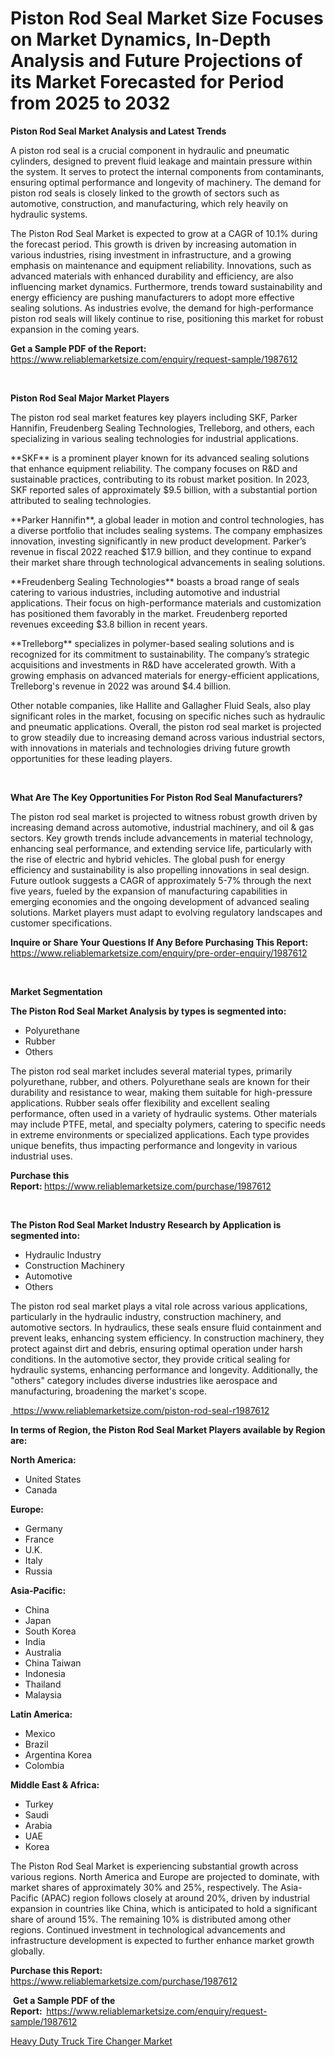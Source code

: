 <p><h1>Piston Rod Seal Market Size Focuses on Market Dynamics, In-Depth Analysis and Future Projections of its Market Forecasted for Period from 2025 to 2032</h1></p><p><strong>Piston Rod Seal Market Analysis and Latest Trends</strong></p>
<p><p>A piston rod seal is a crucial component in hydraulic and pneumatic cylinders, designed to prevent fluid leakage and maintain pressure within the system. It serves to protect the internal components from contaminants, ensuring optimal performance and longevity of machinery. The demand for piston rod seals is closely linked to the growth of sectors such as automotive, construction, and manufacturing, which rely heavily on hydraulic systems.</p><p>The Piston Rod Seal Market is expected to grow at a CAGR of 10.1% during the forecast period. This growth is driven by increasing automation in various industries, rising investment in infrastructure, and a growing emphasis on maintenance and equipment reliability. Innovations, such as advanced materials with enhanced durability and efficiency, are also influencing market dynamics. Furthermore, trends toward sustainability and energy efficiency are pushing manufacturers to adopt more effective sealing solutions. As industries evolve, the demand for high-performance piston rod seals will likely continue to rise, positioning this market for robust expansion in the coming years.</p></p>
<p><strong>Get a Sample PDF of the Report:&nbsp;</strong> <a href="https://www.reliablemarketsize.com/enquiry/request-sample/1987612?utm_campaign=2615&utm_medium=2&utm_source=Github&utm_content=ia&utm_term=20022025&utm_id=piston-rod-seal">https://www.reliablemarketsize.com/enquiry/request-sample/1987612</a></p>
<p>&nbsp;</p>
<p><strong>Piston Rod Seal Major Market Players</strong></p>
<p><p>The piston rod seal market features key players including SKF, Parker Hannifin, Freudenberg Sealing Technologies, Trelleborg, and others, each specializing in various sealing technologies for industrial applications.</p><p>**SKF** is a prominent player known for its advanced sealing solutions that enhance equipment reliability. The company focuses on R&D and sustainable practices, contributing to its robust market position. In 2023, SKF reported sales of approximately $9.5 billion, with a substantial portion attributed to sealing technologies.</p><p>**Parker Hannifin**, a global leader in motion and control technologies, has a diverse portfolio that includes sealing systems. The company emphasizes innovation, investing significantly in new product development. Parker’s revenue in fiscal 2022 reached $17.9 billion, and they continue to expand their market share through technological advancements in sealing solutions.</p><p>**Freudenberg Sealing Technologies** boasts a broad range of seals catering to various industries, including automotive and industrial applications. Their focus on high-performance materials and customization has positioned them favorably in the market. Freudenberg reported revenues exceeding $3.8 billion in recent years.</p><p>**Trelleborg** specializes in polymer-based sealing solutions and is recognized for its commitment to sustainability. The company’s strategic acquisitions and investments in R&D have accelerated growth. With a growing emphasis on advanced materials for energy-efficient applications, Trelleborg's revenue in 2022 was around $4.4 billion.</p><p>Other notable companies, like Hallite and Gallagher Fluid Seals, also play significant roles in the market, focusing on specific niches such as hydraulic and pneumatic applications. Overall, the piston rod seal market is projected to grow steadily due to increasing demand across various industrial sectors, with innovations in materials and technologies driving future growth opportunities for these leading players.</p></p>
<p>&nbsp;</p>
<p><strong>What Are The Key Opportunities For Piston Rod Seal Manufacturers?</strong></p>
<p><p>The piston rod seal market is projected to witness robust growth driven by increasing demand across automotive, industrial machinery, and oil & gas sectors. Key growth trends include advancements in material technology, enhancing seal performance, and extending service life, particularly with the rise of electric and hybrid vehicles. The global push for energy efficiency and sustainability is also propelling innovations in seal design. Future outlook suggests a CAGR of approximately 5-7% through the next five years, fueled by the expansion of manufacturing capabilities in emerging economies and the ongoing development of advanced sealing solutions. Market players must adapt to evolving regulatory landscapes and customer specifications.</p></p>
<p><strong>Inquire or Share Your Questions If Any Before Purchasing This Report:</strong> <a href="https://www.reliablemarketsize.com/enquiry/pre-order-enquiry/1987612?utm_campaign=2615&utm_medium=2&utm_source=Github&utm_content=ia&utm_term=20022025&utm_id=piston-rod-seal">https://www.reliablemarketsize.com/enquiry/pre-order-enquiry/1987612</a></p>
<p>&nbsp;</p>
<p><strong>Market Segmentation</strong></p>
<p><strong>The Piston Rod Seal Market Analysis by types is segmented into:</strong></p>
<p><ul><li>Polyurethane</li><li>Rubber</li><li>Others</li></ul></p>
<p><p>The piston rod seal market includes several material types, primarily polyurethane, rubber, and others. Polyurethane seals are known for their durability and resistance to wear, making them suitable for high-pressure applications. Rubber seals offer flexibility and excellent sealing performance, often used in a variety of hydraulic systems. Other materials may include PTFE, metal, and specialty polymers, catering to specific needs in extreme environments or specialized applications. Each type provides unique benefits, thus impacting performance and longevity in various industrial uses.</p></p>
<p><strong>Purchase this Report:&nbsp;</strong><a href="https://www.reliablemarketsize.com/purchase/1987612?utm_campaign=2615&utm_medium=2&utm_source=Github&utm_content=ia&utm_term=20022025&utm_id=piston-rod-seal">https://www.reliablemarketsize.com/purchase/1987612</a></p>
<p>&nbsp;</p>
<p><strong>The Piston Rod Seal Market Industry Research by Application is segmented into:</strong></p>
<p><ul><li>Hydraulic Industry</li><li>Construction Machinery</li><li>Automotive</li><li>Others</li></ul></p>
<p><p>The piston rod seal market plays a vital role across various applications, particularly in the hydraulic industry, construction machinery, and automotive sectors. In hydraulics, these seals ensure fluid containment and prevent leaks, enhancing system efficiency. In construction machinery, they protect against dirt and debris, ensuring optimal operation under harsh conditions. In the automotive sector, they provide critical sealing for hydraulic systems, enhancing performance and longevity. Additionally, the "others" category includes diverse industries like aerospace and manufacturing, broadening the market's scope.</p></p>
<p><a href="https://www.reliablemarketsize.com/piston-rod-seal-r1987612?utm_campaign=2615&utm_medium=2&utm_source=Github&utm_content=ia&utm_term=20022025&utm_id=piston-rod-seal">&nbsp;https://www.reliablemarketsize.com/piston-rod-seal-r1987612</a></p>
<p><strong>In terms of Region, the Piston Rod Seal Market Players available by Region are:</strong></p>
<p>
    <p> <strong> North America: </strong>
        <ul>
            <li>United States</li>
            <li>Canada</li>
        </ul>
        </p> 
    <p> <strong> Europe: </strong>
        <ul>
            <li>Germany</li>
            <li>France</li>
            <li>U.K.</li>
            <li>Italy</li>
            <li>Russia</li>
        </ul>
        </p> 
    <p> <strong> Asia-Pacific: </strong>
        <ul>
            <li>China</li>
            <li>Japan</li>
            <li>South Korea</li>
            <li>India</li>
            <li>Australia</li>
            <li>China Taiwan</li>
            <li>Indonesia</li>
            <li>Thailand</li>
            <li>Malaysia</li>
        </ul>
        </p> 
    <p> <strong> Latin America: </strong>
        <ul>
            <li>Mexico</li>
            <li>Brazil</li>
            <li>Argentina Korea</li>
            <li>Colombia</li>
        </ul>
        </p> 
    <p> <strong> Middle East & Africa: </strong>
        <ul>
            <li>Turkey</li>
            <li>Saudi</li>
            <li>Arabia</li>
            <li>UAE</li>
            <li>Korea</li>
        </ul>
    </p>
    </p>
<p><p>The Piston Rod Seal Market is experiencing substantial growth across various regions. North America and Europe are projected to dominate, with market shares of approximately 30% and 25%, respectively. The Asia-Pacific (APAC) region follows closely at around 20%, driven by industrial expansion in countries like China, which is anticipated to hold a significant share of around 15%. The remaining 10% is distributed among other regions. Continued investment in technological advancements and infrastructure development is expected to further enhance market growth globally.</p></p>
<p><strong>Purchase this Report: </strong><a href="https://www.reliablemarketsize.com/purchase/1987612?utm_campaign=2615&utm_medium=2&utm_source=Github&utm_content=ia&utm_term=20022025&utm_id=piston-rod-seal">https://www.reliablemarketsize.com/purchase/1987612</a></p>
<p>&nbsp;<strong>Get a Sample PDF of the Report:&nbsp;&nbsp;</strong><a href="https://www.reliablemarketsize.com/enquiry/request-sample/1987612?utm_campaign=2615&utm_medium=2&utm_source=Github&utm_content=ia&utm_term=20022025&utm_id=piston-rod-seal">https://www.reliablemarketsize.com/enquiry/request-sample/1987612</a></p>
<p><strong></strong></p>
<p><p><a href="https://github.com/pimanoruman/Market-Research-Report-List-1/blob/main/heavy-duty-truck-tire-changer-market.md?utm_campaign=2615&utm_medium=2&utm_source=Github&utm_content=ia&utm_term=20022025&utm_id=piston-rod-seal">Heavy Duty Truck Tire Changer Market</a></p></p>